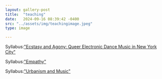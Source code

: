 ```yaml
---
layout: gallery-post
title:  "teaching"
date:   2024-09-16 08:39:42 -0400
src: "../assets/img/teachingimage.jpeg"
type: image

---
```


Syllabus:<a href="https://docs.google.com/document/d/1Ixb3Cy40V4eJy4CY2fGZdKCtWVKhs7oh/edit?usp=sharing&ouid=106327183254073120694&rtpof=true&sd=true">"Ecstasy and Agony: Queer Electronic Dance Music in New York City"</a> 

Syllabus:<a href="https://certainlives.github.io/blog/2024-06-19-empathetic-encounters.html">"Empathy"</a>

Syllabus:<a href="https://docs.google.com/document/d/1BHQyhvqL5Bd53IyZWulOYnGlsGSjIU6V/edit?usp=sharing&ouid=106327183254073120694&rtpof=true&sd=true">"Urbanism and Music"</a>

